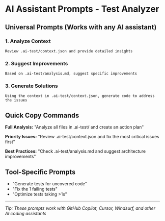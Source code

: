 # AI Assistant Prompts - Test Analyzer

## Universal Prompts (Works with any AI assistant)

### 1. Analyze Context
```
Review .ai-test/context.json and provide detailed insights
```

### 2. Suggest Improvements
```
Based on .ai-test/analysis.md, suggest specific improvements
```

### 3. Generate Solutions
```
Using the context in .ai-test/context.json, generate code to address the issues
```

## Quick Copy Commands

**Full Analysis:**
"Analyze all files in .ai-test/ and create an action plan"

**Priority Issues:**
"Review .ai-test/context.json and fix the most critical issues first"

**Best Practices:**
"Check .ai-test/analysis.md and suggest architecture improvements"

## Tool-Specific Prompts

- "Generate tests for uncovered code"
- "Fix the 1 failing tests"
- "Optimize tests taking >1s"

---
*Tip: These prompts work with GitHub Copilot, Cursor, Windsurf, and other AI coding assistants*
